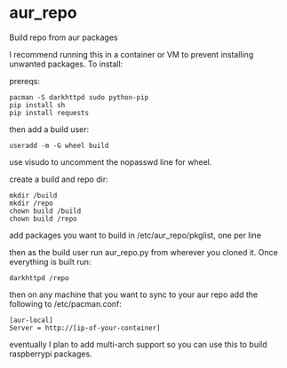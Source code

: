 # aur_repo
Build repo from aur packages

I recommend running this in a container or VM to prevent installing unwanted packages. To install:

prereqs:
```
pacman -S darkhttpd sudo python-pip
pip install sh
pip install requests
```

then add a build user:
```
useradd -m -G wheel build
```

use visudo to uncomment the nopasswd line for wheel.

create a build and repo dir:
```
mkdir /build
mkdir /repo
chown build /build
chown build /repo
```

add packages you want to build in /etc/aur_repo/pkglist, one per line

then as the build user run aur_repo.py from wherever you cloned it. Once everything is built run:
```
darkhttpd /repo
```

then on any machine that you want to sync to your aur repo add the following to /etc/pacman.conf:
```
[aur-local]
Server = http://[ip-of-your-container]
```

eventually I plan to add multi-arch support so you can use this to build raspberrypi packages.
